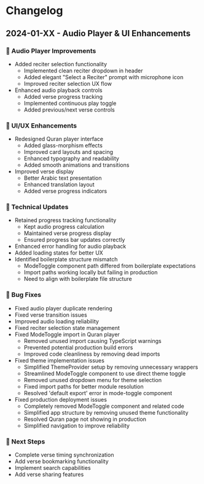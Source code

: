 # Changelog

## 2024-01-XX - Audio Player & UI Enhancements

### 🎵 Audio Player Improvements
- Added reciter selection functionality
  - Implemented clean reciter dropdown in header
  - Added elegant "Select a Reciter" prompt with microphone icon
  - Improved reciter selection UX flow
- Enhanced audio playback controls
  - Added verse progress tracking
  - Implemented continuous play toggle
  - Added previous/next verse controls

### 🎨 UI/UX Enhancements
- Redesigned Quran player interface
  - Added glass-morphism effects
  - Improved card layouts and spacing
  - Enhanced typography and readability
  - Added smooth animations and transitions
- Improved verse display
  - Better Arabic text presentation
  - Enhanced translation layout
  - Added verse progress indicators

### 🔧 Technical Updates
- Retained progress tracking functionality
  - Kept audio progress calculation
  - Maintained verse progress display
  - Ensured progress bar updates correctly
- Enhanced error handling for audio playback
- Added loading states for better UX
- Identified boilerplate structure mismatch
  - ModeToggle component path differed from boilerplate expectations
  - Import paths working locally but failing in production
  - Need to align with boilerplate file structure

### 🐛 Bug Fixes
- Fixed audio player duplicate rendering
- Fixed verse transition issues
- Improved audio loading reliability
- Fixed reciter selection state management
- Fixed ModeToggle import in Quran player
  - Removed unused import causing TypeScript warnings
  - Prevented potential production build errors
  - Improved code cleanliness by removing dead imports
- Fixed theme implementation issues
  - Simplified ThemeProvider setup by removing unnecessary wrappers
  - Streamlined ModeToggle component to use direct theme toggle
  - Removed unused dropdown menu for theme selection
  - Fixed import paths for better module resolution
  - Resolved 'default export' error in mode-toggle component
- Fixed production deployment issues
  - Completely removed ModeToggle component and related code
  - Simplified app structure by removing unused theme functionality
  - Resolved Quran page not showing in production
  - Simplified navigation to improve reliability

### 🚀 Next Steps
- Complete verse timing synchronization
- Add verse bookmarking functionality
- Implement search capabilities
- Add verse sharing features 